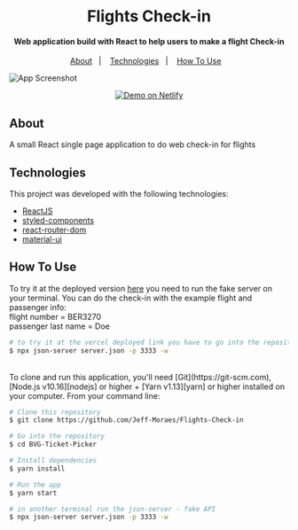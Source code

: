 <h1 align="center">
    Flights Check-in
</h1>

<h4 align="center">
  Web application build with React to help users to make a flight Check-in
</h4>

<p align="center">
  <a href="#about">About</a>&nbsp;&nbsp;&nbsp;|&nbsp;&nbsp;&nbsp;
  <a href="#technologies">Technologies</a>&nbsp;&nbsp;&nbsp;|&nbsp;&nbsp;&nbsp;
  <a href="#how-to-use">How To Use</a>&nbsp;&nbsp;&nbsp;
</p>


![App Screenshot](https://res.cloudinary.com/jeffmoraes/image/upload/c_scale,h_478/v1604444692/portfolio/Captura_de_Tela_2020-11-04_a%CC%80s_00.04.26_voqmwl.png)

<p align="center">
  <a href="https://flights-check-in.vercel.app/" target="_blank">
    <img alt="Demo on Netlify" src="https://res.cloudinary.com/jeffmoraes/image/upload/c_scale,w_236/v1603399947/portfolio/Captura_de_Tela_2020-10-22_a%CC%80s_22.52.10_px7ami.png">
  </a>
</p>

## About

A small React single page application to do web check-in for flights

## Technologies

This project was developed with the following technologies:

- [ReactJS](https://reactjs.org/)
- [styled-components](https://www.styled-components.com/)
- [react-router-dom](https://github.com/ReactTraining/react-router)
- [material-ui](https://github.com/mui-org/material-ui)

## How To Use

To try it at the deployed version [here](https://flights-check-in.vercel.app/) you need to run the fake server on your terminal.
You can do the check-in with the example flight and passenger info:
</br>
flight number = BER3270 </br>
passenger last name = Doe
</br>
```bash
# to try it at the vercel deployed link you have to go into the repository folder and run the fake json server on your terminal
$ npx json-server server.json -p 3333 -w
```
</br>
To clone and run this application, you'll need [Git](https://git-scm.com), [Node.js v10.16][nodejs] or higher + [Yarn v1.13][yarn] or higher installed on your computer. From your command line:
</br>

```bash
# Clone this repository
$ git clone https://github.com/Jeff-Moraes/Flights-Check-in

# Go into the repository
$ cd BVG-Ticket-Picker

# Install dependencies
$ yarn install

# Run the app
$ yarn start

# in another terminal run the json-server - fake API
$ npx json-server server.json -p 3333 -w
```

[nodejs]: https://nodejs.org/
[yarn]: https://yarnpkg.com/
